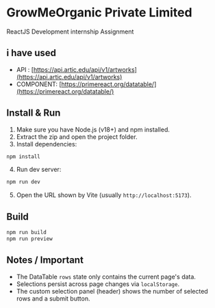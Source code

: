 # GrowMeOrganic Private Limited
ReactJS Development internship Assignment

## i have used
- API : [https://api.artic.edu/api/v1/artworks](https://api.artic.edu/api/v1/artworks)
- COMPONENT: [https://primereact.org/datatable/](https://primereact.org/datatable/)

## Install & Run

1. Make sure you have Node.js (v18+) and npm installed.
2. Extract the zip and open the project folder.
3. Install dependencies:
```bash
npm install
```
4. Run dev server:
```bash
npm run dev
```
5. Open the URL shown by Vite (usually `http://localhost:5173`).

## Build
```bash
npm run build
npm run preview
```

## Notes / Important
- The DataTable `rows` state only contains the current page's data.
- Selections persist across page changes via `localStorage`.
- The custom selection panel (header) shows the number of selected rows and a submit button.
